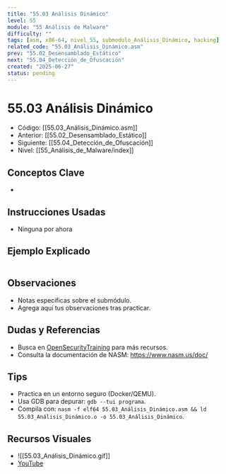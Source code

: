 ```yaml
---
title: "55.03 Análisis Dinámico"
level: 55
module: "55 Análisis de Malware"
difficulty: ""
tags: [asm, x86-64, nivel_55, submodulo_Análisis_Dinámico, hacking]
related_code: "55.03_Análisis_Dinámico.asm"
prev: "55.02_Desensamblado_Estático"
next: "55.04_Detección_de_Ofuscación"
created: "2025-06-27"
status: pending
---
```


# 55.03 Análisis Dinámico

- Código: [[55.03_Análisis_Dinámico.asm]]  
- Anterior: [[55.02_Desensamblado_Estático]]  
- Siguiente: [[55.04_Detección_de_Ofuscación]]  
- Nivel: [[55_Análisis_de_Malware/index]]  

## Conceptos Clave
- 

## Instrucciones Usadas
- Ninguna por ahora

## Ejemplo Explicado
```asm

```

## Observaciones
- Notas específicas sobre el submódulo.
- Agrega aquí tus observaciones tras practicar.

## Dudas y Referencias
- Busca en [OpenSecurityTraining](https://opensecuritytraining.info/) para más recursos.
- Consulta la documentación de NASM: https://www.nasm.us/doc/

## Tips
- Practica en un entorno seguro (Docker/QEMU).
- Usa GDB para depurar: `gdb --tui programa`.
- Compila con: `nasm -f elf64 55.03_Análisis_Dinámico.asm && ld 55.03_Análisis_Dinámico.o -o 55.03_Análisis_Dinámico`.

## Recursos Visuales
- ![[55.03_Análisis_Dinámico.gif]]  
- [YouTube](https://youtube.com/placeholder)
